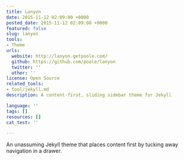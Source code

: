 ```yaml
---
title: Lanyon
date: 2015-11-12 02:09:00 +0000
posted_date: 2015-11-12 02:09:00 +0000
featured: false
slug: lanyon
tools:
- Theme
urls:
  website: http://lanyon.getpoole.com/
  github: https://github.com/poole/lanyon
  twitter: ''
  other: ''
license: Open Source
related_tools:
- tool/jekyll.md
description: A content-first, sliding sidebar theme for Jekyll

language: ''
tags: []
resources: []
cat_test: ''

---
```

An unassuming Jekyll theme that places content first by tucking away navigation in a drawer.




